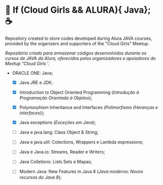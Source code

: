 # :girl: If (Cloud Girls && ALURA){ Java}; :coffee:

Repository created to store codes developed during Alura JAVA courses, provided by the organizers and supporters of the "Cloud Girls" Meetup. 

_Repositório criado para armazenar códigos desenvolvidos durante os cursos de JAVA da Alura, oferecidos pelos organizadores e apoiadores do Meetup "Cloud Girls '._

* ORACLE ONE: Java;
  - [x] Java JRE e JDK;
  - [x] Introduction to Object Oriented Programming (_Introdução á Programação Orientada á Objetos_);
  - [x] Polymorphism Inheritance and Interfaces (_Polimorfismo (Heranças e interfaces)_);
  - [x] Java exceptions (_Exceções em Java_);
  - [ ] Java e java.lang: Class Object & String;
  - [ ] Java e java.util: Colections, Wrappers e Lambda expressions;
  - [ ] Java e Java.io: Streams, Reader e Writers;
  - [ ] Java Colletions: Lists Sets e Mapas;
  - [ ] Modern Java: New Features in Java 8 (_Java moderno: Novos recursos do Java 8_);

